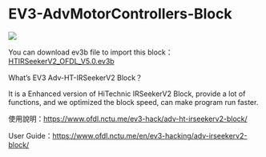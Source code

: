 # EV3-AdvMotorControllers-Block
![](https://i0.wp.com/www.ofdl.nctu.me/wp-content/uploads/2020/01/EV3_HTIR_OFDL.jpg?w=592&ssl=1)

You can download ev3b file to import this block：[HTIRSeekerV2_OFDL_V5.0.ev3b](https://github.com/a10036gt/EV3-AdvHTIRSeekerV2-Block/releases/download/5.0/HTIRSeekerV2_OFDL_V5.0.ev3b)

What’s EV3 Adv-HT-IRSeekerV2 Block？

It is a Enhanced version of HiTechnic IRSeekerV2 Block, provide a lot of functions, and we optimized the block speed, can make program run faster.

使用說明：https://www.ofdl.nctu.me/ev3-hack/adv-ht-irseekerv2-block/

User Guide：https://www.ofdl.nctu.me/en/ev3-hacking/adv-irseekerv2-block/
